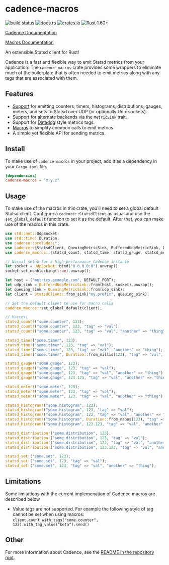 # cadence-macros

[![build status](https://circleci.com/gh/56quarters/cadence.svg?style=shield)](https://circleci.com/gh/56quarters/cadence)
[![docs.rs](https://docs.rs/cadence/badge.svg)](https://docs.rs/cadence-macros/)
[![crates.io](https://img.shields.io/crates/v/cadence-macros.svg)](https://crates.io/crates/cadence-macros/)
[![Rust 1.60+](https://img.shields.io/badge/rust-1.60+-lightgray.svg)](https://www.rust-lang.org)

[Cadence Documentation](https://docs.rs/cadence/)

[Macros Documentation](https://docs.rs/cadence-macros/)

An extensible Statsd client for Rust!

Cadence is a fast and flexible way to emit Statsd metrics from your application.
The `cadence-macros` crate provides some wrappers to eliminate much of the boilerplate
that is often needed to emit metrics along with any tags that are associated with
them.

## Features

* [Support](https://docs.rs/cadence/) for emitting counters, timers, histograms, distributions,
  gauges, meters, and sets to Statsd over UDP (or optionally Unix sockets).
* Support for alternate backends via the `MetricSink` trait.
* Support for [Datadog](https://docs.datadoghq.com/developers/dogstatsd/) style metrics tags.
* [Macros](https://docs.rs/cadence-macros/) to simplify common calls to emit metrics
* A simple yet flexible API for sending metrics.

## Install

To make use of `cadence-macros` in your project, add it as a dependency in your `Cargo.toml` file.

```toml
[dependencies]
cadence-macros = "x.y.z"
```

## Usage

To make use of the macros in this crate, you'll need to set a global default Statsd client.
Configure a `cadence::StatsdClient` as usual and use the `set_global_default` function to
set it as the default. After that, you can make use of the macros in this crate.

```rust
use std::net::UdpSocket;
use std::time::Duration;
use cadence::prelude::*;
use cadence::{StatsdClient, QueuingMetricSink, BufferedUdpMetricSink, DEFAULT_PORT};
use cadence_macros::{statsd_count, statsd_time, statsd_gauge, statsd_meter, statsd_histogram, statsd_distribution, statsd_set};

// Normal setup for a high-performance Cadence instance
let socket = UdpSocket::bind("0.0.0.0:0").unwrap();
socket.set_nonblocking(true).unwrap();

let host = ("metrics.example.com", DEFAULT_PORT);
let udp_sink = BufferedUdpMetricSink::from(host, socket).unwrap();
let queuing_sink = QueuingMetricSink::from(udp_sink);
let client = StatsdClient::from_sink("my.prefix", queuing_sink);

// Set the default client to use for macro calls
cadence_macros::set_global_default(client);

// Macros!
statsd_count!("some.counter", 123);
statsd_count!("some.counter", 123, "tag" => "val");
statsd_count!("some.counter", 123, "tag" => "val", "another" => "thing");

statsd_time!("some.timer", 123);
statsd_time!("some.timer", 123, "tag" => "val");
statsd_time!("some.timer", 123, "tag" => "val", "another" => "thing");
statsd_time!("some.timer", Duration::from_millis(123), "tag" => "val", "another" => "thing");

statsd_gauge!("some.gauge", 123);
statsd_gauge!("some.gauge", 123, "tag" => "val");
statsd_gauge!("some.gauge", 123, "tag" => "val", "another" => "thing");
statsd_gauge!("some.gauge", 123.123, "tag" => "val", "another" => "thing");

statsd_meter!("some.meter", 123);
statsd_meter!("some.meter", 123, "tag" => "val");
statsd_meter!("some.meter", 123, "tag" => "val", "another" => "thing");

statsd_histogram!("some.histogram", 123);
statsd_histogram!("some.histogram", 123, "tag" => "val");
statsd_histogram!("some.histogram", 123, "tag" => "val", "another" => "thing");
statsd_histogram!("some.histogram", Duration::from_nanos(123), "tag" => "val", "another" => "thing");
statsd_histogram!("some.histogram", 123.123, "tag" => "val", "another" => "thing");

statsd_distribution!("some.distribution", 123);
statsd_distribution!("some.distribution", 123, "tag" => "val");
statsd_distribution!("some.distribution", 123, "tag" => "val", "another" => "thing");
statsd_distribution!("some.distribution", 123.123, "tag" => "val", "another" => "thing");

statsd_set!("some.set", 123);
statsd_set!("some.set", 123, "tag" => "val");
statsd_set!("some.set", 123, "tag" => "val", "another" => "thing");
```

## Limitations

Some limitations with the current implemenation of Cadence macros are described below

* Value tags are not supported. For example the following style of tag cannot be
  set when using macros: `client.count_with_tags("some.counter", 123).with_tag_value("beta").send()`

## Other

For more information about Cadence, see the [README in the repository root](../README.md).
